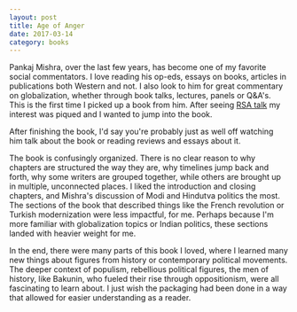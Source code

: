 ```yaml
---
layout: post
title: Age of Anger 
date: 2017-03-14
category: books
---
```


Pankaj Mishra, over the last few years, has become one of my favorite social commentators. I love reading his op-eds, essays on books, articles in publications both Western and not. I also look to him for great commentary on globalization, whether through book talks, lectures, panels or Q&A's. This is the first time I picked up a book from him. After seeing <a href="https://www.youtube.com/watch?v=4p8sRnHoRZY&feature=youtu.be">RSA talk</a> my interest was piqued and I wanted to jump into the book.

After finishing the book, I'd say you're probably just as well off watching him talk about the book or reading reviews and essays about it. 

The book is confusingly organized. There is no clear reason to why chapters are structured the way they are, why timelines jump back and forth, why some writers are grouped together, while others are brought up in multiple, unconnected places. I liked the introduction and closing chapters, and Mishra's discussion of Modi and Hindutva politics the most. The sections of the book that described things like the French revolution or Turkish modernization were less impactful, for me. Perhaps because I'm more familiar with globalization topics or Indian politics, these sections landed with heavier weight for me. 

In the end, there were many parts of this book I loved, where I learned many new things about figures from history or contemporary political movements. The deeper context of populism, rebellious political figures, the men of history, like Bakunin, who fueled their rise through oppositionism, were all fascinating to learn about. I just wish the packaging had been done in a way that allowed for easier understanding as a reader.